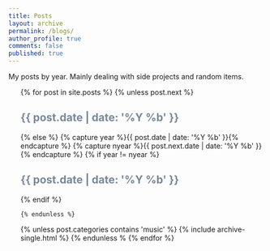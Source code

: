```yaml
---
title: Posts
layout: archive
permalink: /blogs/
author_profile: true
comments: false
published: true
---
```


My posts by year.  Mainly dealing with side projects and random items.
<ul>
  {% for post in site.posts %}
    {% unless post.next %}
      <font color="#778899"><h2>{{ post.date | date: '%Y %b' }}</h2></font>
    {% else %}
      {% capture year %}{{ post.date | date: '%Y %b' }}{% endcapture %}
      {% capture nyear %}{{ post.next.date | date: '%Y %b' }}{% endcapture %}
      {% if year != nyear %}
        <font color="#778899"><h2>{{ post.date | date: '%Y %b' }}</h2></font>
      {% endif %}

    {% endunless %}
   {% unless post.categories contains 'music' %}
      {% include archive-single.html %}
   {% endunless %
  {% endfor %}
</ul>

